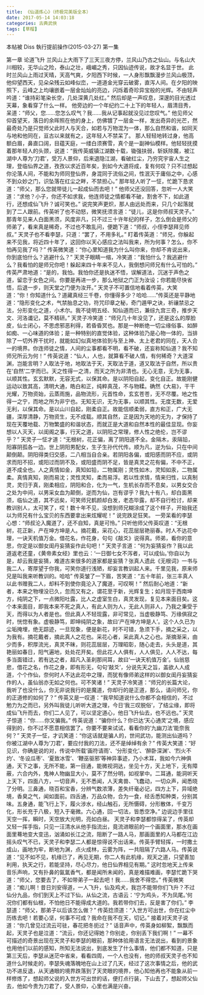 ```yaml
---
title: 《仙道炼心》（终极完美版全本）
date: 2017-05-14 14:03:18
categories: 古典武俠
tags: [草榴]
---
```

本帖被 Diss 執行提前操作(2015-03-27)
第一集


第一章 论道飞升
兰风山上大雨下了三天三夜方停，兰风山乃古之仙山。与名山大川相较，无华山之险，泰山之壮，峨嵋之秀，只因仙迹传说，故才名显于世。
此时兰风山上雨过天晴，天高气爽，夕阳西下时候，一人身形飘飘漫步兰风山极顶，他仰望西天，见朵朵残云如峰似峦，一道道金光穿云破雾，直泻人间。在夕阳的映照下，云峰之上均瓖嵌着一层金灿灿的亮边，闪烁着奇珍异宝般的光辉。不由轻声吟道：“谁持彩笔染长空，几处深黄几处红。”
然后却是一声叹息，深邃的目光透过天幕，象看穿了什么一样。
他旁边的一个年纪约二十上下的年轻人，眉清目秀，呆道：“师父，您……您怎么叹气？我……我从记事起就没见过您叹气。”
他见师父仰首望天，落日的余晖照在他的身上，仿佛镀了一层金一样，发出奇异的光芒，然最奇处乃是只觉师父此时人与天合，如若与万物混为一体，那么自然和谐，如同天与地和他同在，亘古以来就有之，这年轻人不禁呆了。
那人轻轻地转过身，他高额白眉，鼻直口阔，目蕴天庭，一缕白须赛雪，真个是一副神仙模样。他轻轻抚摸着那年轻人的头颈，说道：“我传英威镇江湖数十载，锄强扶弱，斩妖除魔，被江湖中人尊为‘刀君’，受万人景仰，后来退隐江湖，看破红尘，乃穷究宇宙人生之理，登临仙界之道，孜孜以求近百年矣，到如今大道将成，复有何叹？只不过想起你沦落人间，不能和为师同登仙界，身混同于流俗之间，性泯灭于庸俗之中，心感不到众妙之门，识坠落在红尘之畔，不禁担心。”
那年轻人听了一怔，忙跪下恳求道：“师父，那么您就带徒儿一起成仙而去吧！”
他师父还没回答，忽听一人大笑道：“求他？小子，你还不如求我，他连师徒之情都看不破，割舍不下，如此道行，还想成仙飞升？诚可笑也。”
说完笑声更炽，那人由远处而来，只几个起落就到了二人跟前。传英听了也不动怒，微笑抚须言道：“徒儿，这是你师叔天灵子。”
那青年见来人白面黑须，风度非凡，只不过三十许年纪的样子，怎么倒会是师父的师弟了，看来真是稀奇，不过也不敢乱问，便跪下道：“师叔，小侄李瑟拜见师叔。”
天灵子也不看李瑟，只道：“罢了，不用多礼。”
盯着传英道：“师兄，你躲起来不见我，将近四十年了，这回你以天心感应之法叫我来，所为何事？怎么，你不怕再见我了吗？”
传英微笑道：“你心里知道我为什么叫你来，你却不肯说出来，你到底怕什么？逃避什么？”
天灵子眼睛一缩，冷笑道：“我怕什么？我逃避什么？我看怕的是师兄你吧！躲起来四十年来不见人，我倒想问师兄有什么可怕的。”
传英严肃地道：“是的，我怕。我怕你还是执迷不悟，误解道法，沉迷于声色之道，留恋于女色之间。你要是再进一步，那么地狱之门正为汝设；你若能尽快省悟，后退一步，则天堂之门便为汝开。”
天灵子不可置信地看着传英，大笑道：“你！你知道什么？道藏真经三千卷，你懂得多少？哈哈……”传英还是平静地道：“隐形变化之术，气禁胎息之功，符咒印章之秘，奇门遁甲之诀，祈禳禁忌之法，分形变化之道，小术尔。我不徒明五经、知仙道而已，兼综九宫三奇，推步天文、河洛谶记，莫不精研。”
天灵子冷笑道：“师兄几十年没见了，还是这么的厚脸皮，仙士闭心，不思虑邪恶利得，若昏昏冥也。那是一种断绝一切尘缘俗事、如醉如痴、一心味道的体验；是一种特别的直觉体验，这种体验乃是心物一体的，当排除了一切外界干扰时，就能如幻似真地体验到与至上神、太上老君的同在，天人合一的境界。你连师徒之情，人间的尘事都看不明，看不破，还妄称知仙道？我不知师兄所云为何！”
传英说道：“仙人，人也，就算看不破人情，有何稀奇？大道深渊，岂能言明？人取法于地，地取法于天，天取法于道，道又取法于自然，所以贵在‘自然’二字而已。天之性得一之清，而天之所为非清也。无心无意，无为无事，以顺其性。玄玄默默，无容无式，以保其命。是以阴阳自起，变化自正。故能刚健运动以致其高，清明大通，皓白和正，纯粹真茂，不与物糅。确然《大易》，干干光耀，万物资始，云蒸雨施，品物流形，元首性命，玄玄苍苍，无不尽覆。地之性得一之宁，而地之所为非宁也。无知无识，无为无事，以顺其性。无度无数，无爱无利，以保其命。是以山川自起，刚柔自正。故能信顺柔弱，直方和正，广大无疆，深厚清静，万物资生，无不成载。顺其自然，正是因为天地的无为，才保持了现在天覆地载、万物繁盛的和谐状态，而就正是大道和自然本性的最佳显现。你妄想以人灭天，以闺阁之事，行天之道，以阴阳之常理，修人性之绝伦，岂不谬乎？”
天灵子一怔才道：“无根树，花正偏，离了阴阳道不全。金隔木，汞隔铅，阳寡阴孤各一边。世上阴阳男配女，生子生孙代代传。顺为凡，逆为仙，只在中间颠倒颠。阴阳得类归交感，二八相当自合亲。若阴阳各偏，或阳感而阴不应，或阴求而阳不招，或阳过而阴不及，或阳盛而阴不足，皆是真灵之花有偏，不中不正，道不成全也。人之真情如金，真知如铅，二物属刚；灵性如木，灵知如汞，二物属柔。真情真知，刚而易沈；灵性灵知，柔而易浮。若以性求情，情来归性，以真制灵，灵归于真，刚柔相应，阴阳和合，化为一气，生机长存而不息矣，以男女交合之处为中间，以男采女血为颠倒，逆而为仙，岂有谬乎？我九十有八，却白面黑须，临仙之道，其不远矣，可笑师兄鹤颜却白发，老态毕露，却不自行检讨，却来教训别人，太可笑了，哎！数十年不见，没想到师兄糊涂成了这个样子，开始我还以为师兄有什么宝贝的东西要拿出来炫耀呢！”
说完跌足狂笑。
一旁呆看的李瑟心想：“师叔沦入魔道了，还不自知，真是可怜。”
只听他师父传英叹道：“无根树，花正新，产在坤方坤是人。摘花戴，采花心，花蕊层层艳丽春。时人不达花中理，一诀天机值万金。借花名，作花身，句句《敲爻》说得真。师弟，看你的意思，你定是以御女闺丹妄猜妄作此句吧！”
天灵子言道：“何为妄猜妄作？我以此道返老还童，《黄帝素女经》里也云：‘一日御七女不泻者，可以成仙。’你自以为是，却云我是妄猜，难道古来很多的道家都是妄猜？张真人遗此《无根词》一书与我二人，寄厚望于你我，可笑你道行浅陋，却妄言教训起人来。千里见我，原来师兄是叫我来听教训的。哈哈”
传英皱了一下眉，苦笑道：“五十年前，张三丰真人以此书赠我二人，却料不到使你竟沦入了魔道，可叹啊！”
然后耐心地道：“新者，本来之物埋没已久，忽而又有之，谓花至于新，光辉复生；如月现于西南坤方，纯阴之下，一点微阳吐露，比人之虚室生白，真灵发现，复见本来面目矣。这个本来面目，即我本来不死之真人，有此人则为人，无此人则非人，乃我之秉受于天，而得以为人者是也。但此真人不轻现露，非可常见，当虚极静笃、万缘俱寂之时，恍惚有象。虚极静笃，即坤纯阴之象，故曰‘产在坤方坤是人’。这个人久已为尘垢掩埋，绝无踪迹，一旦现象，便是新花，时不可错，急须下手，摘之采之，以为我有。摘花戴者，摘此真人之花也。采花心者，采此真人之心也。渐摘渐采，由少而多，积厚流光，真灵不昧，则花蕊层层，万理昭彰，随心走去，头头是道，其艳丽如春日，阳气遍地，处处花开矣。但此花人人俱有，人人俱见，人人不达，每多当面错过，若有达之者，超凡入圣刹那间耳，故曰‘一诀天机值万金’。仙翁慈悲，借花之名，作花之身，即有形无，句句‘敲爻’，分说先天之旨，盖欲人人成道，个个作仙，奈何时人不达此花中之理，而犹有像师弟这样的以御女闺丹妄猜妄作的人，虽仙翁亦无如之何也。可不笑诸！”
天灵子冷笑道：“师兄的长篇大论，我听了也没什么，你无非说我行的是魔道，你却行的是正道，那么，请问师兄，你的正道修的如何了？”
传英又是一叹道：“我早知道说什么你都不会相信的，不过勉力为之而已，另外叫我徒儿听听大道之理，今日‘我三叹脱俗’，了结尘缘，即将成仙飞升而去，你们二人见了，可以坚定道心，他日飞升仙去，也不远也。”
天灵子惊道：“你……你又骗我。”
传英说道：“骗你什么？你已达‘天心通灵’之境，感应得到的，你不过不愿意相信罢了。你要不要来试试，看看你的‘九幽刀法’能奈我何？”
天灵子一怔，才讥笑道：“你这话就是骗人的，世间武功，能测出仙道吗？你被江湖中人尊为‘刀君’，要应付我的刀法，还不是绰绰有余？”
传英大笑道：“好见识，你确是说的对，传说中所载‘画符请雨’、‘分形变化’、‘醉卧深渊’、‘烈火不灼’、‘冬设瓜枣’、‘夏致冰雪’、‘鞭巫驱邪’等神异事迹，乃小术耳，我如今六神俱通，天下之事，无所不能，第一目通，能微视洞达，坐见十方，天上地下，无有障蔽，六合内外，鬼神人物幽显大小，莫不了然分明，如视掌中。二耳通，能洞听天上天下，四面八方，一切音声，无不悉闻，人天禽兽、飞蠢动，一切众声，闻悉晓了分明。三鼻通，晓百和宝香，分辨气数浓薄，差失纤毫必记，四方上下，异域绝境，香臭之气，闻如面前。四舌通，万品众物，合为一食，经舌悉知种类，分别其味。五身通，能飞行上下，履火涉水，经山触石，无所慑碍，分形散体，千变万化，形长充于八极，短入于毫微。六心通，回一切法，皆悉空净。”
边说边手里往天空一挥，瞬时，天空放大光明，亮如白昼。
天灵子和李瑟都惊得呆了，传英却又轻一挥手指，只见一汪清水从他手指流出，竟流进眼前的一个画面里，那水在画面里蓦地变大变迅，汹涌如长江之流，阻断了一路人马，那画面里的人马都在江边摇头叹气不已，天灵子和李瑟二人都是惊得说不出话来。传英手臂轻挥，一时撒土成山，画地为牢，断地为渊，点火成林，云雾为阵，一共阻隔了六路人马。传英说道：“见不如不见，机缘已了，再见无期，你二人有此机缘，观天之道，只望善加利用，执天之行，若能坚持，尽心尽力，他日仙界相见有期。”
这时忽地天上传来音乐声响，又有扑鼻的氤氲香气，都是闻所未闻的，真是难描难画，李瑟忙跪下哭道：“师父，您要去了，不如带弟子一起去吧！我……我舍不得您。”
传英微笑道：“痴儿啊！昔日刘安得道，一人飞升，仙及鸡犬，我岂不能带你们飞升？不过仙分九品，你们到天上不过下仙，从仙之流，古语云：‘宁为鸡头，不为凤尾。’何况你们都有仙根，不怕他日不能得成大道的。我若带你们去，反是害了你们。”
李瑟道：“师父，那弟子以后该怎么做？”
传英捻须道：“入世方可出世，你在红尘中历练去吧！若要心坚，何事不可成？我命在我不在天，切记。”
接着对天灵子说道：“你几曾见过流云可驻，春花把冬扼过？”
话音声中，传英身如柳絮，飘飘而起，天灵子也是泣道：“流云，你还记得她？你别走，你别丢下我们啊！”
一幕不可描述的奇景出现在天灵子和李瑟的眼前，那种体验用语言无法说出，看到的景象也用他们以前的感知，所知无法说出，到底发生了什么事情，他们都不知道，只是第三天后，李瑟从迷茫中省来，看看四周，一个人也没有，他的师叔天灵子也不知道什么时候走的，李瑟失魂落魄地在山上过了几天，经过了这次事情之后，他的武功不进反退，从天通眼的境界跌落到了天灵眼的境界，他心知他再也不能象从前一样修炼了，想起师父说的入世方可出世的话，便打点行装，下山去了，想起师父仙去，他如今贵为刀君了，受人景仰，心里也满是兴奋。